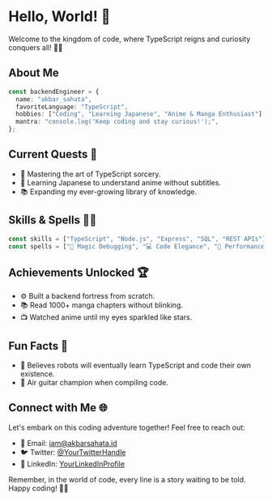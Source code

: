 # Hello, World! 👋

Welcome to the kingdom of code, where TypeScript reigns and curiosity conquers all! 🏰✨

## About Me

```typescript
const backendEngineer = {
  name: "akbar_sahata",
  favoriteLanguage: "TypeScript",
  hobbies: ["Coding", "Learning Japanese", "Anime & Manga Enthusiast"],
  mantra: "console.log('Keep coding and stay curious!');",
};
```

## Current Quests 🚀

- 🌸 Mastering the art of TypeScript sorcery.
- 🎌 Learning Japanese to understand anime without subtitles.
- 📚 Expanding my ever-growing library of knowledge.

## Skills & Spells 🧙‍♂️

```typescript
const skills = ["TypeScript", "Node.js", "Express", "SQL", "REST APIs"];
const spells = ["🔮 Magic Debugging", "💻 Code Elegance", "🚀 Performance Boosting"];
```

## Achievements Unlocked 🏆

- ⚙️ Built a backend fortress from scratch.
- 📚 Read 1000+ manga chapters without blinking.
- 📺 Watched anime until my eyes sparkled like stars.

## Fun Facts 🎉

- 🤖 Believes robots will eventually learn TypeScript and code their own existence.
- 🎸 Air guitar champion when compiling code.

## Connect with Me 🌐

Let's embark on this coding adventure together! Feel free to reach out:

- 📧 Email: iam@akbarsahata.id
- 🐦 Twitter: [@YourTwitterHandle](https://twitter.com/akbarsahata)
- 💼 LinkedIn: [YourLinkedInProfile](https://www.linkedin.com/in/akbarsahata/)

Remember, in the world of code, every line is a story waiting to be told. Happy coding! 🚀📜
